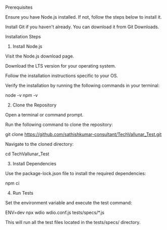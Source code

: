 Prerequisites

Ensure you have Node.js installed. If not, follow the steps below to install it.

Install Git if you haven't already. You can download it from Git Downloads.

Installation Steps

1. Install Node.js

Visit the Node.js download page.

Download the LTS version for your operating system.

Follow the installation instructions specific to your OS.

Verify the installation by running the following commands in your terminal:

node -v
npm -v

2. Clone the Repository

Open a terminal or command prompt.

Run the following command to clone the repository:

git clone https://github.com/sathishkumar-consultant/TechVallunar_Test.git

Navigate to the cloned directory:

cd TechVallunar_Test

3. Install Dependencies

Use the package-lock.json file to install the required dependencies:

npm ci

4. Run Tests

Set the environment variable and execute the test command:

ENV=dev npx wdio wdio.conf.js tests/specs/*.js

This will run all the test files located in the tests/specs/ directory.
